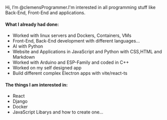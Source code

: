 Hi, I’m @clemensProgrammer.I'm interested in all programming stuff like Back-End, Front-End and applications.

#### What I already had done:
- Worked with linux servers and Dockers, Containers, VMs
- Front-End, Back-End development with different languages...
- AI with Python
- Website and Applications in JavaScript and Python with CSS,HTML and Markdown
- Worked with Arduino and ESP-Family and coded in C++
- Worked on my self designed app
- Build different complex Electron apps with vite/react-ts

#### The things I am interested in:
- React
- Django
- Docker
- JavaScript Libarys and how to create one...

<!---
clemensProgrammer/clemensProgrammer is a ✨ special ✨ repository because its `README.md` (this file) appears on your GitHub profile.
You can click the Preview link to take a look at your changes.
--->

